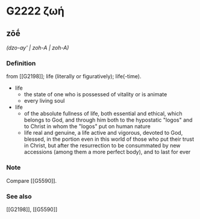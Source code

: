 # G2222 ζωή

## zōḗ

_(dzo-ay' | zoh-A | zoh-A)_

### Definition

from [[G2198]]; life (literally or figuratively); life(-time).

- life
  - the state of one who is possessed of vitality or is animate
  - every living soul
- life
  - of the absolute fullness of life, both essential and ethical, which belongs to God, and through him both to the hypostatic &quot;logos&quot; and to Christ in whom the &quot;logos&quot; put on human nature
  - life real and genuine, a life active and vigorous, devoted to God, blessed, in the portion even in this world of those who put their trust in Christ, but after the resurrection to be consummated by new accessions (among them a more perfect body), and to last for ever

### Note

Compare [[G5590]].

### See also

[[G2198]], [[G5590]]

